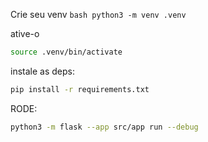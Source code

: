 Crie seu venv
`bash
    python3 -m venv .venv
    `

ative-o

```bash
source .venv/bin/activate
```

instale as deps:

```bash
pip install -r requirements.txt
```

RODE:

```bash
python3 -m flask --app src/app run --debug
```
